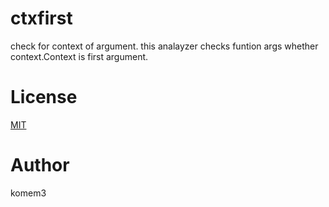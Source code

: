 # ctxfirst

check for context of argument.
this analayzer checks funtion args whether context.Context is first argument.

# License

[MIT](./LICENSE)

# Author

komem3
